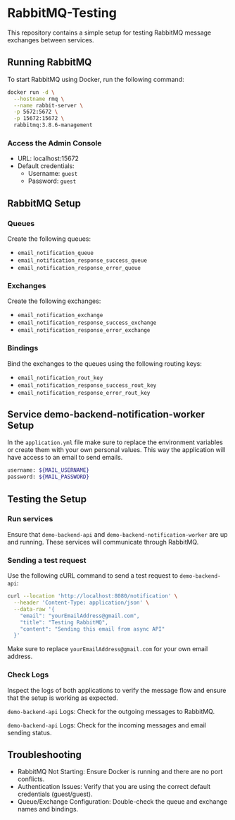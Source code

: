# RabbitMQ-Testing

This repository contains a simple setup for testing RabbitMQ message exchanges between services.

## Running RabbitMQ

To start RabbitMQ using Docker, run the following command:

```sh
docker run -d \
  --hostname rmq \
  --name rabbit-server \
  -p 5672:5672 \
  -p 15672:15672 \
  rabbitmq:3.8.6-management
```

### Access the Admin Console

- URL: localhost:15672
- Default credentials:
  - Username: ``` guest ```
  - Password: ``` guest ```

## RabbitMQ Setup

### Queues
Create the following queues:

- ``` email_notification_queue ```
- ``` email_notification_response_success_queue ```
- ``` email_notification_response_error_queue ```

### Exchanges
Create the following exchanges:

- ``` email_notification_exchange ```
- ``` email_notification_response_success_exchange ```
- ``` email_notification_response_error_exchange ```

### Bindings
Bind the exchanges to the queues using the following routing keys:

- ``` email_notification_rout_key ```
- ``` email_notification_response_success_rout_key ```
- ``` email_notification_response_error_rout_key ```

## Service demo-backend-notification-worker Setup

In the ``` application.yml ``` file make sure to replace the environment variables or create them with your own personal values. This way the application will have access to an email to send emails.

```sh
username: ${MAIL_USERNAME}
password: ${MAIL_PASSWORD}
```

## Testing the Setup

### Run services

Ensure that ``` demo-backend-api ``` and ``` demo-backend-notification-worker ``` are up and running. These services will communicate through RabbitMQ.

### Sending a test request

Use the following cURL command to send a test request to ``` demo-backend-api ```:

```sh
curl --location 'http://localhost:8080/notification' \
  --header 'Content-Type: application/json' \
  --data-raw '{
    "email": "yourEmailAddress@gmail.com",
    "title": "Testing RabbitMQ",
    "content": "Sending this email from async API"
  }'
```

Make sure to replace ``` yourEmailAddress@gmail.com ``` for your own email address.

### Check Logs

Inspect the logs of both applications to verify the message flow and ensure that the setup is working as expected.

``` demo-backend-api ``` Logs: Check for the outgoing messages to RabbitMQ.

``` demo-backend-api ``` Logs: Check for the incoming messages and email sending status.

## Troubleshooting

- RabbitMQ Not Starting: Ensure Docker is running and there are no port conflicts.
- Authentication Issues: Verify that you are using the correct default credentials (guest/guest).
- Queue/Exchange Configuration: Double-check the queue and exchange names and bindings.
